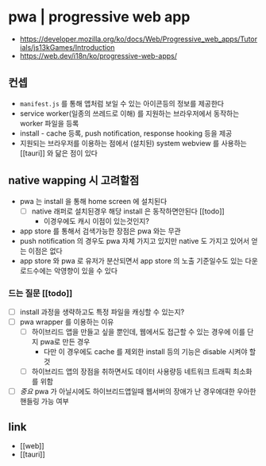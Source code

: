 # pwa | progressive web app

+ https://developer.mozilla.org/ko/docs/Web/Progressive_web_apps/Tutorials/js13kGames/Introduction
+ https://web.dev/i18n/ko/progressive-web-apps/

## 컨셉
- `manifest.js` 를 통해 앱처럼 보일 수 있는 아이콘등의 정보를 제공한다
- service worker(일종의 쓰레드로 이해) 를 지원하는 브라우저에서 동작하는 worker 파일을 등록
- install - cache 등록, push notification, response hooking 등을 제공
- 지원되는 브라우저를 이용하는 점에서 (설치된)  system webview 를 사용하는 [[tauri]] 와 닮은 점이 있다

## native wapping 시 고려할점
- pwa 는 install 을 통해 home screen 에 설치된다
  - [ ] native 래퍼로 설치된경우 해당 install 은 동작하면안된다 [[todo]]
    - 이경우에도 캐시 이점이 있는것인지?
- app store 를 통해서 검색가능한 장점은 pwa 와는 무관
- push notification 의 경우도 pwa 자체  가지고 있지만 native 도 가지고 있어서 얻는 이점은 없다
- app store 와 pwa 로 유저가 분산되면서 app store 의 노출 기준일수도 있는 다운로드수에는 악영향이 있을 수 있다

### 드는 질문 [[todo]]
- [ ] install 과정을 생략하고도 특정 파일을 캐싱할 수 있는지?
- [ ] pwa wrapper 를 이용하는 이유
  - [ ] 하이브리드 앱을 만들고 싶을 뿐인데, 웹에서도 접근할 수 있는 경우에 이를 단지 pwa로 만든 경우
    - 다만 이 경우에도 cache 를 제외한 install 등의 기능은 disable 시켜야 할 것
  - [ ] 하이브리드 앱의 장점을 취하면서도 데이터 사용량등 네트워크 트래픽 최소화를 위함
- [ ] *중요* pwa 가 아닐시에도 하이브리드앱일때 웹서버의 장애가 난 경우에대한 우아한 핸들링 가능 여부

## link
- [[web]]
- [[tauri]]

